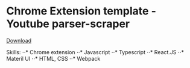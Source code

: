 # Chrome Extension template - Youtube parser-scraper

[Download](https://github.com//MarkusGalant/chrome-extension-boilerplate/raw/master/extension-youtube-parser.zip)


Skills:
⋅⋅* Chrome extension
⋅⋅* Javascript
⋅⋅* Typescript
⋅⋅* React.JS
⋅⋅* Materil UI
⋅⋅* HTML, CSS
⋅⋅* Webpack
